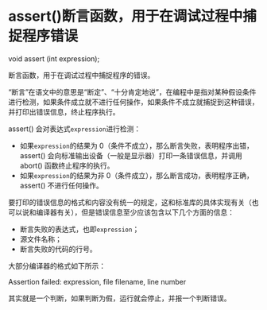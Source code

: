 # assert()断言函数，用于在调试过程中捕捉程序错误

void assert (int expression);

断言函数，用于在调试过程中捕捉程序的错误。

“断言”在语文中的意思是“断定”、“十分肯定地说”，在编程中是指对某种假设条件进行检测，如果条件成立就不进行任何操作，如果条件不成立就捕捉到这种错误，并打印出错误信息，终止程序执行。

assert() 会对表达式`expression`进行检测：

- 如果`expression`的结果为 0（条件不成立），那么断言失败，表明程序出错，assert() 会向标准输出设备（一般是显示器）打印一条错误信息，并调用 abort() 函数终止程序的执行。
- 如果`expression`的结果为非 0（条件成立），那么断言成功，表明程序正确，assert() 不进行任何操作。


要打印的错误信息的格式和内容没有统一的规定，这和标准库的具体实现有关（也可以说和编译器有关），但是错误信息至少应该包含以下几个方面的信息：

- 断言失败的表达式，也即`expression`；
- 源文件名称；
- 断言失败的代码的行号。


大部分编译器的格式如下所示：

Assertion failed: expression, file filename, line number

其实就是一个判断，如果判断为假，运行就会停止，并报一个判断错误。
